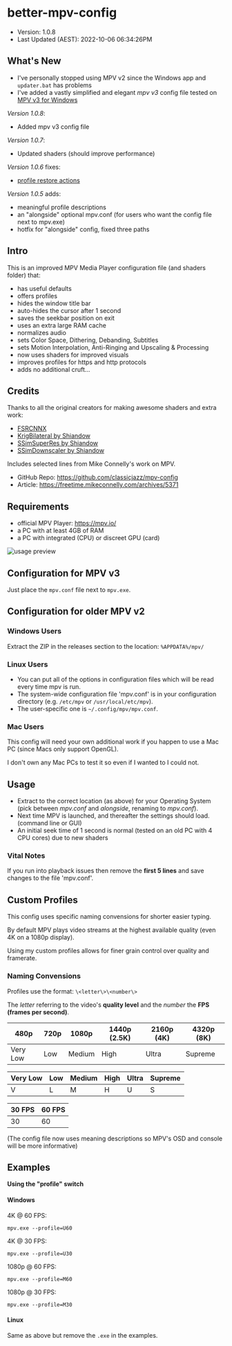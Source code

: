 # better-mpv-config

- Version: 1.0.8
- Last Updated (AEST): 2022-10-06 06:34:26PM

## What's New

- I've personally stopped using MPV v2 since the Windows app and `updater.bat` has problems
- I've added a vastly simplified and elegant _mpv v3_ config file tested on [MPV v3 for Windows](https://sourceforge.net/projects/mpv-player-windows/files/64bit-v3/)

_Version 1.0.8_:
- Added mpv v3 config file

_Version 1.0.7_:
- Updated shaders (should improve performance)

_Version 1.0.6_ fixes:
- [profile restore actions](https://mpv.io/manual/stable/#configuration-files-copy-equal)

_Version 1.0.5_ adds:
- meaningful profile descriptions
- an "alongside" optional mpv.conf (for users who want the config file next to mpv.exe)
- hotfix for "alongside" config, fixed three paths

## Intro

This is an improved MPV Media Player configuration file (and shaders folder) that:

- has useful defaults
- offers profiles
- hides the window title bar
- auto-hides the cursor after 1 second
- saves the seekbar position on exit
- uses an extra large RAM cache
- normalizes audio
- sets Color Space, Dithering, Debanding, Subtitles
- sets Motion Interpolation, Anti-Ringing and Upscaling & Processing
- now uses shaders for improved visuals
- improves profiles for https and http protocols
- adds no additional cruft...

## Credits

Thanks to all the original creators for making awesome shaders and extra work:

* [FSRCNNX](https://github.com/xzpyth/mpv-config/blob/main/shaders/FSRCNNX_x2_8-0-4-1.glsl)
* [KrigBilateral by Shiandow](https://gist.github.com/igv/a015fc885d5c22e6891820ad89555637)
* [SSimSuperRes by Shiandow](https://gist.github.com/igv/2364ffa6e81540f29cb7ab4c9bc05b6b)
* [SSimDownscaler by Shiandow](https://gist.github.com/igv/36508af3ffc84410fe39761d6969be10)

Includes selected lines from Mike Connelly's work on MPV.

* GitHub Repo: https://github.com/classicjazz/mpv-config
* Article: https://freetime.mikeconnelly.com/archives/5371

## Requirements

* official MPV Player: https://mpv.io/
* a PC with at least 4GB of RAM
* a PC with integrated (CPU) or discreet GPU (card)

![usage preview](https://raw.githubusercontent.com/hl2guide/better-mpv-config/master/preview%20image.png)

## Configuration for MPV v3

Just place the `mpv.conf` file next to `mpv.exe`.

## Configuration for older MPV v2

### Windows Users

Extract the ZIP in the releases section to the location: `%APPDATA%/mpv/`

### Linux Users

* You can put all of the options in configuration files which will be read every time mpv is run.
* The system-wide configuration file 'mpv.conf' is in your configuration directory (e.g. `/etc/mpv` or `/usr/local/etc/mpv`).
* The user-specific one is `~/.config/mpv/mpv.conf`.

### Mac Users

This config will need your own additional work if you happen to use a Mac PC (since Macs only support OpenGL).

I don't own any Mac PCs to test it so even if I wanted to I could not.

## Usage

* Extract to the correct location (as above) for your Operating System (pick between _mpv.conf_ and _alongside_, renaming to _mpv.conf_).
* Next time MPV is launched, and thereafter the settings should load. (command line or GUI)
* An initial seek time of 1 second is normal (tested on an old PC with 4 CPU cores) due to new shaders

### Vital Notes

If you run into playback issues then remove the __first 5 lines__ and save changes to the file 'mpv.conf'.

## Custom Profiles

This config uses specific naming convensions for shorter easier typing.

By default MPV plays video streams at the highest available quality (even 4K on a 1080p display).

Using my custom profiles allows for finer grain control over quality and framerate.

### Naming Convensions

Profiles use the format: `\<letter\>\<number\>`

The _letter_ referring to the video's __quality level__ and the _number_ the __FPS (frames per second)__.

| 480p | 720p | 1080p | 1440p (2.5K) | 2160p (4K) | 4320p (8K) |
| ------ | ------ | ------ | ------ | ------ | ------ |
| Very Low  | Low | Medium | High | Ultra | Supreme |

| Very Low  | Low | Medium | High | Ultra | Supreme |
| ------ | ------ | ------ | ------ | ------ | ------ |
| V | L | M | H | U | S |

| 30 FPS | 60 FPS |
| ------ | ------ |
| 30 | 60 |

(The config file now uses meaning descriptions so MPV's OSD and console will be more informative)

## Examples

__Using the "profile" switch__

#### Windows

4K @ 60 FPS:

`mpv.exe --profile=U60`

4K @ 30 FPS:

`mpv.exe --profile=U30`

1080p @ 60 FPS:

`mpv.exe --profile=M60`

1080p @ 30 FPS:

`mpv.exe --profile=M30`

#### Linux

Same as above but remove the `.exe` in the examples.
